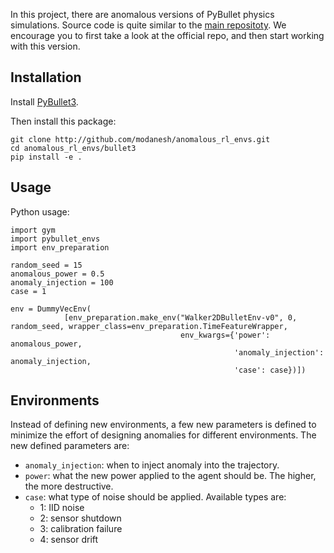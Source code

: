 In this project, there are anomalous versions of PyBullet physics simulations. Source code is quite similar to the [main
repositoty](https://github.com/bulletphysics/bullet3/). We encourage you to first take a look at the official repo, and then
start working with this version.

## Installation
Install [PyBullet3](https://docs.google.com/document/d/10sXEhzFRSnvFcl3XxNGhnD4N2SedqwdAvK3dsihxVUA/edit#heading=h.2ye70wns7io3).

Then install this package:

```
git clone http://github.com/modanesh/anomalous_rl_envs.git
cd anomalous_rl_envs/bullet3
pip install -e .
```

## Usage
Python usage:
```
import gym
import pybullet_envs
import env_preparation

random_seed = 15
anomalous_power = 0.5
anomaly_injection = 100
case = 1

env = DummyVecEnv(
            [env_preparation.make_env("Walker2DBulletEnv-v0", 0, random_seed, wrapper_class=env_preparation.TimeFeatureWrapper,
                                      env_kwargs={'power': anomalous_power,
                                                  'anomaly_injection': anomaly_injection,
                                                  'case': case})])
```

## Environments
Instead of defining new environments, a few new parameters is defined to minimize the effort of designing anomalies for different environments.
The new defined parameters are:

- `anomaly_injection`: when to inject anomaly into the trajectory. 
- `power`: what the new power applied to the agent should be. The higher, the more destructive.
- `case`: what type of noise should be applied. Available types are:
    - 1: IID noise
    - 2: sensor shutdown
    - 3: calibration failure
    - 4: sensor drift
